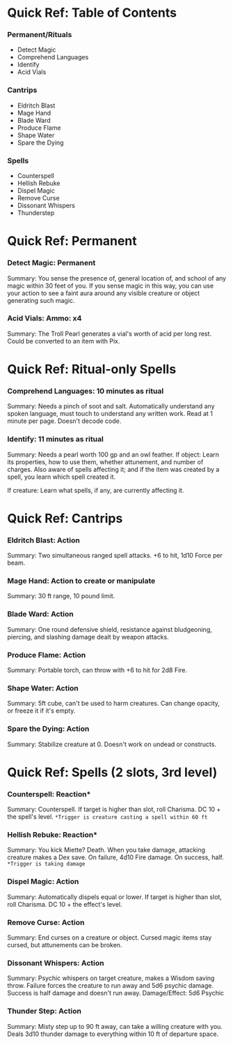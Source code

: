 # Quick Ref: Table of Contents

### Permanent/Rituals
- Detect Magic
- Comprehend Languages
- Identify
- Acid Vials

### Cantrips
- Eldritch Blast
- Mage Hand
- Blade Ward
- Produce Flame
- Shape Water
- Spare the Dying

### Spells
- Counterspell
- Hellish Rebuke
- Dispel Magic
- Remove Curse
- Dissonant Whispers
- Thunderstep

# Quick Ref: Permanent

### Detect Magic: Permanent
Summary: You sense the presence of, general location of, and school of any magic within 30 feet of you. If you sense magic in this way, you can use your action to see a faint aura around any visible creature or object generating such magic.

### Acid Vials: Ammo: x4
Summary: The Troll Pearl generates a vial's worth of acid per long rest. Could be converted to an item with Pix.



# Quick Ref: Ritual-only Spells

### Comprehend Languages: 10 minutes as ritual
Summary: Needs a pinch of soot and salt. Automatically understand any spoken language, must touch to understand any written work. Read at 1 minute per page. Doesn't decode code.

### Identify: 11 minutes as ritual
Summary: Needs a pearl worth 100 gp and an owl feather.
If object: Learn its properties, how to use them, whether attunement, and number of charges. Also aware of spells affecting it; and if the item was created by a spell, you learn which spell created it.

If creature: Learn what spells, if any, are currently affecting it.



# Quick Ref: Cantrips

### Eldritch Blast: Action
Summary: Two simultaneous ranged spell attacks. +6 to hit, 1d10 Force per beam.

### Mage Hand: Action to create or manipulate
Summary: 30 ft range, 10 pound limit.

### Blade Ward: Action
Summary: One round defensive shield, resistance against bludgeoning, piercing, and slashing damage dealt by weapon attacks.

### Produce Flame: Action
Summary: Portable torch, can throw with +6 to hit for 2d8 Fire.

### Shape Water: Action
Summary: 5ft cube, can't be used to harm creatures. Can change opacity, or freeze it if it's empty.

### Spare the Dying: Action
Summary: Stabilize creature at 0. Doesn't work on undead or constructs.



# Quick Ref: Spells (2 slots, 3rd level)

### Counterspell: Reaction*
Summary: Counterspell. If target is higher than slot, roll Charisma. DC 10 + the spell's level.
`*Trigger is creature casting a spell within 60 ft`

### Hellish Rebuke: Reaction*
Summary: You kick Miette? Death.
When you take damage, attacking creature makes a Dex save. On failure, 4d10 Fire damage. On success, half.
`*Trigger is taking damage`

### Dispel Magic: Action
Summary: Automatically dispels equal or lower. If target is higher than slot, roll Charisma. DC 10 + the effect's level.

### Remove Curse: Action
Summary: End curses on a creature or object. Cursed magic items stay cursed, but attunements can be broken.

### Dissonant Whispers: Action
Summary: Psychic whispers on target creature, makes a Wisdom saving throw. Failure forces the creature to run away and 5d6 psychic damage. Success is half damage and doesn't run away.
Damage/Effect: 5d6 Psychic

### Thunder Step: Action
Summary: Misty step up to 90 ft away, can take a willing creature with you. Deals 3d10 thunder damage to everything within 10 ft of departure space.
